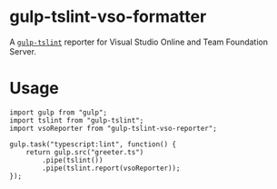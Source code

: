 # gulp-tslint-vso-formatter

A [`gulp-tslint`](https://github.com/panuhorsmalahti/gulp-tslint) reporter 
for Visual Studio Online and Team Foundation Server.

# Usage

    import gulp from "gulp";
    import tslint from "gulp-tslint";
    import vsoReporter from "gulp-tslint-vso-reporter";

    gulp.task("typescript:lint", function() {
        return gulp.src("greeter.ts")
            .pipe(tslint())
            .pipe(tslint.report(vsoReporter));
    });
